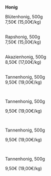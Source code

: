 **Honig**

Blütenhonig, 500g\
7,50€ (15,00€/kg)\
<br>

Rapshonig, 500g\
7,50€ (15,00€/kg)\
<br>

Akazienhonig, 500g\
8,50€ (17,00€/kg)\
<br>

Tannenhonig, 500g\
9,50€ (19,00€/kg)

<br>

Tannenhonig, 500g

9,50€ (19,00€/kg)

<br>

Tannenhonig, 500g

9,50€ (19,00€/kg)


<br>

Tannenhonig, 500g

9,50€ (19,00€/kg)

